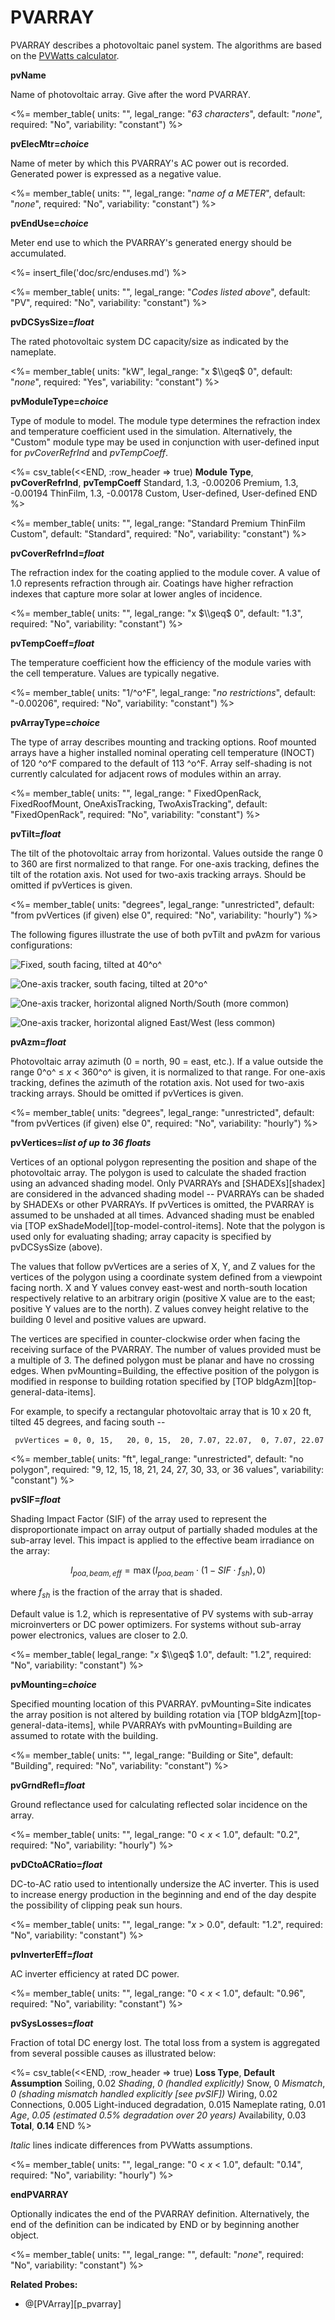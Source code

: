 # PVARRAY

PVARRAY describes a photovoltaic panel system. The algorithms are based on the [PVWatts calculator](http://www.bwilcox.com/BEES/docs/Dobos%20-%20PVWatts%20v5.pdf).

**pvName**

Name of photovoltaic array. Give after the word PVARRAY.

<%= member_table(
  units: "",
  legal_range: "*63 characters*",
  default: "*none*",
  required: "No",
  variability: "constant")
  %>

**pvElecMtr=*choice***

Name of meter by which this PVARRAY's AC power out is recorded. Generated power is expressed as a negative value.

<%= member_table(
  units: "",
  legal_range: "*name of a METER*",
  default: "*none*",
  required: "No",
  variability: "constant")
  %>

**pvEndUse=*choice***

Meter end use to which the PVARRAY's generated energy should be accumulated.

<%= insert_file('doc/src/enduses.md') %>

<%= member_table(
  units: "",
  legal_range: "*Codes listed above*",
  default: "PV",
  required: "No",
  variability: "constant")
  %>

**pvDCSysSize=*float***

The rated photovoltaic system DC capacity/size as indicated by the nameplate.

<%= member_table(
  units: "kW",
  legal_range: "x $\\geq$ 0",
  default: "*none*",
  required: "Yes",
  variability: "constant")
  %>

**pvModuleType=*choice***

Type of module to model. The module type determines the refraction index and temperature coefficient used in the simulation. Alternatively, the "Custom" module type may be used in conjunction with user-defined input for *pvCoverRefrInd* and *pvTempCoeff*.

<%= csv_table(<<END, :row_header => true)
  **Module Type**, **pvCoverRefrInd**, **pvTempCoeff**
  Standard,        1.3,                -0.00206
  Premium,         1.3,                -0.00194
  ThinFilm,        1.3,                -0.00178
  Custom,          User-defined,       User-defined
END
%>

<%= member_table(
  units: "",
  legal_range: "Standard Premium ThinFilm Custom",
  default: "Standard",
  required: "No",
  variability: "constant")
  %>

**pvCoverRefrInd=*float***

The refraction index for the coating applied to the module cover. A value of 1.0 represents refraction through air. Coatings have higher refraction indexes that capture more solar at lower angles of incidence.

<%= member_table(
  units: "",
  legal_range: "x $\\geq$ 0",
  default: "1.3",
  required: "No",
  variability: "constant")
  %>

**pvTempCoeff=*float***

The temperature coefficient how the efficiency of the module varies with the cell temperature. Values are typically negative.

<%= member_table(
  units: "1/^o^F",
  legal_range: "*no restrictions*",
  default: "-0.00206",
  required: "No",
  variability: "constant")
  %>

**pvArrayType=*choice***

The type of array describes mounting and tracking options. Roof mounted arrays have a higher installed nominal operating cell temperature (INOCT) of 120 ^o^F compared to the default of 113 ^o^F. Array self-shading is not currently calculated for adjacent rows of modules within an array.

<%= member_table(
  units: "",
  legal_range: " FixedOpenRack, FixedRoofMount, OneAxisTracking, TwoAxisTracking",
  default: "FixedOpenRack",
  required: "No",
  variability: "constant")
  %>

**pvTilt=*float***

The tilt of the photovoltaic array from horizontal.  Values outside the range 0 to 360 are first normalized to that range. For one-axis tracking, defines the tilt of the rotation axis. Not used for two-axis tracking arrays.  Should be omitted if pvVertices is given.

<%= member_table(
  units: "degrees",
  legal_range: "unrestricted",
  default: "from pvVertices (if given) else 0",
  required: "No",
  variability: "hourly")
  %>

The following figures illustrate the use of both pvTilt and pvAzm for various configurations:

![Fixed, south facing, tilted at 40^o^](media/pv_fixed.png)

![One-axis tracker, south facing, tilted at 20^o^](media/pv_tilted_tracker_south.png)

![One-axis tracker, horizontal aligned North/South (more common)](media/pv_horiz_tracker_south.png)

![One-axis tracker, horizontal aligned East/West (less common)](media/pv_horiz_tracker_east.png)

**pvAzm=*float***

Photovoltaic array azimuth (0 = north, 90 = east, etc.). If a value outside the range 0^o^ $\leq$ *x* $<$ 360^o^ is given, it is normalized to that range. For one-axis tracking, defines the azimuth of the rotation axis. Not used for two-axis tracking arrays. Should be omitted if pvVertices is given.

<%= member_table(
  units: "degrees",
  legal_range: "unrestricted",
  default: "from pvVertices (if given) else 0",
  required: "No",
  variability: "hourly")
  %>

**pvVertices=*list of up to 36 floats***

  Vertices of an optional polygon representing the position and shape of the photovoltaic array.  The polygon is used to calculate the shaded fraction using an advanced shading model.  Only PVARRAYs and [SHADEXs][shadex] are considered in the advanced shading model -- PVARRAYs can be shaded by SHADEXs or other PVARRAYs.  If pvVertices is omitted, the PVARRAY is assumed to be unshaded at all times.  Advanced shading must be enabled via [TOP exShadeModel][top-model-control-items].  Note that the polygon is used only for evaluating shading; array capacity is specified by pvDCSysSize (above).

  The values that follow pvVertices are a series of X, Y, and Z values for the vertices of the polygon using a coordinate system defined from a viewpoint facing north.  X and Y values convey east-west and north-south location respectively relative to an arbitrary origin (positive X value are to the east; positive Y values are to the north).  Z values convey height relative to the building 0 level and positive values are upward.

  The vertices are specified in counter-clockwise order when facing the receiving surface of the PVARRAY.  The number of values provided must be a multiple of 3.  The defined polygon must be planar and have no crossing edges.  When pvMounting=Building, the effective position of the polygon is modified in response to building rotation specified by [TOP bldgAzm][top-general-data-items].

  For example, to specify a rectangular photovoltaic array that is 10 x 20 ft, tilted 45 degrees, and facing south --

     pvVertices = 0, 0, 15,   20, 0, 15,  20, 7.07, 22.07,  0, 7.07, 22.07

<%= member_table(
  units: "ft",
  legal_range: "unrestricted",
  default: "no polygon",
  required: "9, 12, 15, 18, 21, 24, 27, 30, 33, or 36 values",
  variability: "constant")
  %>

**pvSIF=*float***

  Shading Impact Factor (SIF) of the array used to represent the disproportionate impact on array output of partially shaded modules at the sub-array level. This impact is applied to the effective beam irradiance on the array:

  $$I_{poa,beam,eff} = \max\left(I_{poa,beam}\cdot\left(1-SIF\cdot f_{sh}\right),0\right)$$

  where $f_{sh}$ is the fraction of the array that is shaded.

  Default value is 1.2, which is representative of PV systems with sub-array microinverters or DC power optimizers. For systems without sub-array power electronics, values are closer to 2.0.

<%= member_table(
  legal_range: "*x* $\\geq$ 1.0",
  default: "1.2",
  required: "No",
  variability: "constant") %>


**pvMounting=*choice***

  Specified mounting location of this PVARRAY.  pvMounting=Site indicates the array position is not altered by building rotation via [TOP bldgAzm][top-general-data-items], while PVARRAYs with pvMounting=Building are assumed to rotate with the building.

<%= member_table(
  units: "",
  legal_range: "Building or Site",
  default: "Building",
  required: "No",
  variability: "constant")
  %>

**pvGrndRefl=*float***

Ground reflectance used for calculating reflected solar incidence on the array.

<%= member_table(
  units: "",
  legal_range: "0 $<$ *x* $<$ 1.0",
  default: "0.2",
  required: "No",
  variability: "hourly")
  %>

<!-- Hide
**pvGCR=*float***

Ground coverage ratio is. This is currently unused as array self-shading is not calculated.

  ----------------------------------------------------------------------------------
  **Units**   **Legal Range**         **Default**   **Required**   **Variability**
  ----------- ---------------------   ------------- -------------- -----------------
              0 &lt; *x* $\le$ 1.0    0.4           No             constant
  ----------------------------------------------------------------------------------

-->

**pvDCtoACRatio=*float***

DC-to-AC ratio used to intentionally undersize the AC inverter. This is used to increase energy production in the beginning and end of the day despite the possibility of clipping peak sun hours.

<%= member_table(
  units: "",
  legal_range: "*x* &gt; 0.0",
  default: "1.2",
  required: "No",
  variability: "constant")
  %>

**pvInverterEff=*float***

AC inverter efficiency at rated DC power.

<%= member_table(
  units: "",
  legal_range: "0 $<$ *x* $<$ 1.0",
  default: "0.96",
  required: "No",
  variability: "constant")
  %>

**pvSysLosses=*float***

Fraction of total DC energy lost. The total loss from a system is aggregated from several possible causes as illustrated below:

<%= csv_table(<<END, :row_header => true)
  **Loss Type**,             **Default Assumption**
  Soiling,                   0.02
  *Shading*,                 *0 (handled explicitly)*
  Snow,                      0
  *Mismatch*,                *0 (shading mismatch handled explicitly [see pvSIF])*
  Wiring,                    0.02
  Connections,               0.005
  Light-induced degradation, 0.015
  Nameplate rating,          0.01
  *Age*,                     *0.05 (estimated 0.5% degradation over 20 years)*
  Availability,              0.03
  **Total**,                 **0.14**
END
%>

*Italic* lines indicate differences from PVWatts assumptions.

<%= member_table(
  units: "",
  legal_range: "0 $<$ *x* $<$ 1.0",
  default: "0.14",
  required: "No",
  variability: "hourly")
  %>

**endPVARRAY**

Optionally indicates the end of the PVARRAY definition. Alternatively, the end of the definition can be indicated by END or by beginning another object.

<%= member_table(
  units: "",
  legal_range: "",
  default: "*none*",
  required: "No",
  variability: "constant")
  %>

**Related Probes:**

- @[PVArray][p_pvarray]
